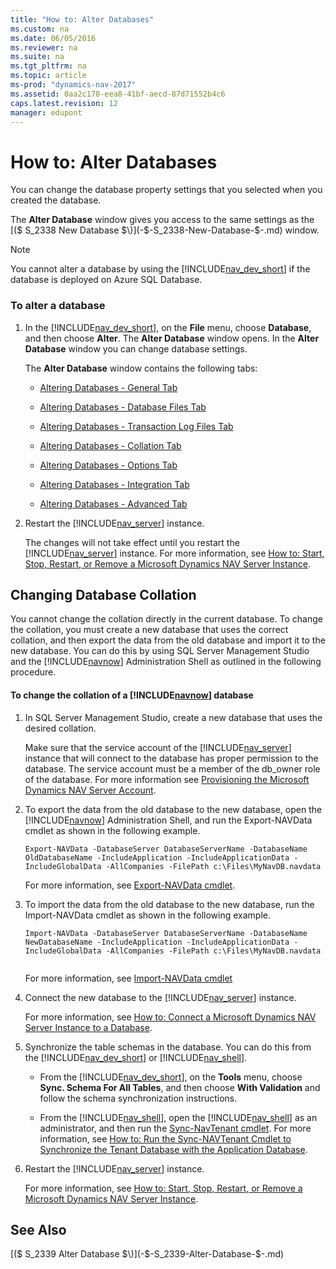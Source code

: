 ```yaml
---
title: "How to: Alter Databases"
ms.custom: na
ms.date: 06/05/2016
ms.reviewer: na
ms.suite: na
ms.tgt_pltfrm: na
ms.topic: article
ms-prod: "dynamics-nav-2017"
ms.assetid: 0aa2c178-eea8-41bf-aecd-87d71552b4c6
caps.latest.revision: 12
manager: edupont
---
```

# How to: Alter Databases
You can change the database property settings that you selected when you created the database.  
  
 The **Alter Database** window gives you access to the same settings as the [\($ S\_2338 New Database $\)](-$-S_2338-New-Database-$-.md) window.  
  
> [!NOTE]  
>  You cannot alter a database by using the [!INCLUDE[nav_dev_short](includes/nav_dev_short_md.md)] if the database is deployed on Azure SQL Database.  
  
### To alter a database  
  
1.  In the [!INCLUDE[nav_dev_short](includes/nav_dev_short_md.md)], on the **File** menu, choose **Database**, and then choose **Alter**. The **Alter Database** window opens. In the **Alter Database** window you can change database settings.  
  
     The **Alter Database** window contains the following tabs:  
  
    -   [Altering Databases - General Tab](Altering-Databases---General-Tab.md)  
  
    -   [Altering Databases - Database Files Tab](Altering-Databases---Database-Files-Tab.md)  
  
    -   [Altering Databases - Transaction Log Files Tab](Altering-Databases---Transaction-Log-Files-Tab.md)  
  
    -   [Altering Databases - Collation Tab](Altering-Databases---Collation-Tab.md)  
  
    -   [Altering Databases - Options Tab](Altering-Databases---Options-Tab.md)  
  
    -   [Altering Databases - Integration Tab](Altering-Databases---Integration-Tab.md)  
  
    -   [Altering Databases - Advanced Tab](Altering-Databases---Advanced-Tab.md)  
  
2.  Restart the [!INCLUDE[nav_server](includes/nav_server_md.md)] instance.  
  
     The changes will not take effect until you restart the [!INCLUDE[nav_server](includes/nav_server_md.md)] instance. For more information, see [How to: Start, Stop, Restart, or Remove a Microsoft Dynamics NAV Server Instance](How-to--Start,%20Stop,%20Restart,%20or%20Remove%20a%20Microsoft%20Dynamics%20NAV%20Server%20Instance.md).  
  
## Changing Database Collation  
 You cannot change the collation directly in the current database. To change the collation, you must create a new database that uses the correct collation, and then export the data from the old database and import it to the new database. You can do this by using SQL Server Management Studio and the [!INCLUDE[navnow](includes/navnow_md.md)] Administration Shell as outlined in the following procedure.  
  
#### To change the collation of a [!INCLUDE[navnow](includes/navnow_md.md)] database  
  
1.  In SQL Server Management Studio, create a new database that uses the desired collation.  
  
     Make sure that the service account of the [!INCLUDE[nav_server](includes/nav_server_md.md)] instance that will connect to the database has proper permission to the database. The service account must be a member of the db\_owner role of the database. For more information see [Provisioning the Microsoft Dynamics NAV Server Account](Provisioning-the-Microsoft-Dynamics-NAV-Server-Account.md).  
  
2.  To export the data from the old database to the new database, open the [!INCLUDE[navnow](includes/navnow_md.md)] Administration Shell, and run the Export-NAVData cmdlet as shown in the following example.  
  
    ```  
    Export-NAVData -DatabaseServer DatabaseServerName -DatabaseName OldDatabaseName -IncludeApplication -IncludeApplicationData -IncludeGlobalData -AllCompanies -FilePath c:\Files\MyNavDB.navdata  
    ```  
  
     For more information, see [Export-NAVData cmdlet](http://go.microsoft.com/fwlink/?LinkID=401400).  
  
3.  To import the data from the old database to the new database, run the Import-NAVData cmdlet as shown in the following example.  
  
    ```  
    Import-NAVData -DatabaseServer DatabaseServerName -DatabaseName NewDatabaseName -IncludeApplication -IncludeApplicationData -IncludeGlobalData -AllCompanies -FilePath c:\Files\MyNavDB.navdata  
  
    ```  
  
     For more information, see [Import-NAVData cmdlet](http://go.microsoft.com/fwlink/?LinkID=401402)  
  
4.  Connect the new database to the [!INCLUDE[nav_server](includes/nav_server_md.md)] instance.  
  
     For more information, see [How to: Connect a Microsoft Dynamics NAV Server Instance to a Database](How-to--Connect%20a%20Microsoft%20Dynamics%20NAV%20Server%20Instance%20to%20a%20Database.md).  
  
5.  Synchronize the table schemas in the database. You can do this from the [!INCLUDE[nav_dev_short](includes/nav_dev_short_md.md)] or [!INCLUDE[nav_shell](includes/nav_shell_md.md)].  
  
    -   From the [!INCLUDE[nav_dev_short](includes/nav_dev_short_md.md)], on the **Tools** menu, choose **Sync. Schema For All Tables**, and then choose **With Validation** and follow the schema synchronization instructions.  
  
    -   From the [!INCLUDE[nav_shell](includes/nav_shell_md.md)], open the [!INCLUDE[nav_shell](includes/nav_shell_md.md)] as an administrator, and then run the [Sync-NavTenant cmdlet](http://go.microsoft.com/fwlink/?LinkID=401399). For more information, see [How to: Run the Sync-NAVTenant Cmdlet to Synchronize the Tenant Database with the Application Database](How-to--Run%20the%20Sync-NAVTenant%20Cmdlet%20to%20Synchronize%20the%20Tenant%20Database%20with%20the%20Application%20Database.md).  
  
6.  Restart the [!INCLUDE[nav_server](includes/nav_server_md.md)] instance.  
  
     For more information, see [How to: Start, Stop, Restart, or Remove a Microsoft Dynamics NAV Server Instance](How-to--Start,%20Stop,%20Restart,%20or%20Remove%20a%20Microsoft%20Dynamics%20NAV%20Server%20Instance.md).  
  
## See Also  
 [\($ S\_2339 Alter Database $\)](-$-S_2339-Alter-Database-$-.md)